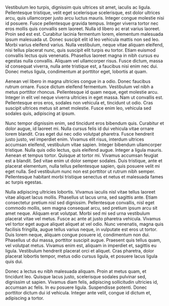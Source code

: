 Vestibulum leo turpis, dignissim quis ultrices sit amet, iaculis ac ligula. Pellentesque tristique, velit eget scelerisque scelerisque, est dolor ultrices arcu, quis ullamcorper justo arcu luctus mauris. Integer congue molestie nisi id posuere. Fusce pellentesque gravida tempus. Integer viverra tortor nec eros mollis quis convallis sem laoreet. Nulla id libero ac erat varius laoreet. Proin sed est est. Curabitur lacinia fermentum lorem, elementum malesuada ipsum malesuada ut. Donec suscipit elit id leo vehicula mattis non sed leo. Morbi varius eleifend varius. Nulla vestibulum, neque vitae aliquam eleifend, nisi tellus placerat nunc, quis suscipit elit turpis eu tortor. Etiam euismod convallis lectus quis venenatis. Phasellus laoreet magna in nibh cursus eu egestas nulla convallis. Aliquam vel ullamcorper risus. Fusce dictum, massa id consequat viverra, nulla ante tristique est, a faucibus nisi enim nec dui. Donec metus ligula, condimentum at porttitor eget, lobortis at quam.

Aenean vel libero in magna ultricies congue in a odio. Donec faucibus rutrum ornare. Fusce dictum eleifend fermentum. Vestibulum vel nibh a metus porttitor rhoncus. Pellentesque id quam neque, eget molestie arcu. Integer in elit vel neque viverra ultricies in eget massa. Nam ut convallis est. Pellentesque eros eros, sodales non vehicula et, tincidunt ut odio. Cras suscipit ultrices metus sit amet molestie. Fusce enim leo, vehicula sed sodales quis, adipiscing at ipsum.

Nunc tempor dignissim enim, sed tincidunt eros bibendum quis. Curabitur et dolor augue, id laoreet mi. Nulla cursus felis id dui vehicula vitae ornare lorem blandit. Cras eget dui nec odio volutpat pharetra. Fusce hendrerit justo justo, vel imperdiet enim. Vivamus elit risus, interdum ultrices accumsan eleifend, vestibulum vitae sapien. Integer bibendum ullamcorper tristique. Nulla quis odio lectus, quis eleifend augue. Integer a ligula mauris. Aenean et tempus tortor. Quisque at tortor mi. Vivamus accumsan feugiat est a blandit. Sed vitae enim ut dolor semper sodales. Duis tristique, ante et placerat elementum, nulla tellus pellentesque sapien, quis posuere velit mi eget nulla. Sed vestibulum nunc non est porttitor ut rutrum nibh semper. Pellentesque habitant morbi tristique senectus et netus et malesuada fames ac turpis egestas.

Nulla adipiscing ultricies lobortis. Vivamus iaculis nisl vitae tellus laoreet vitae aliquet lacus mollis. Phasellus ut lacus urna, sed sagittis ante. Etiam consectetur pretium nisl sed dignissim. Pellentesque convallis, nisl eget commodo mollis, sem magna consequat arcu, sed pretium ipsum arcu sit amet neque. Aliquam erat volutpat. Morbi sed mi sed urna vestibulum placerat vitae vel metus. Fusce ac ante at justo pharetra vehicula. Vivamus vel tortor eget augue aliquet aliquet at vel odio. Nunc venenatis, magna quis facilisis fringilla, augue tellus varius neque, in vulputate est eros ut tortor. Duis lorem neque, aliquam congue posuere id, condimentum non dui. Phasellus ut dui massa, porttitor suscipit augue. Praesent quis tellus quam, vel volutpat metus. Vivamus enim est, aliquam in imperdiet et, sagittis eu ligula. Vestibulum hendrerit placerat orci et aliquet. Cras pharetra, dolor placerat lobortis tempor, metus odio cursus ligula, et posuere lacus ligula quis dui.

Donec a lectus eu nibh malesuada aliquam. Proin at metus quam, et tincidunt leo. Quisque lacus justo, scelerisque sodales pulvinar sed, dignissim ut sapien. Vivamus diam felis, adipiscing sollicitudin ultricies id, accumsan ac felis. In eu posuere ligula. Suspendisse potenti. Donec porttitor dictum dui id vehicula. Integer ante velit, congue id dictum et, adipiscing a tortor.